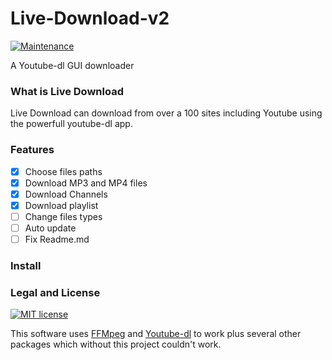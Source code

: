 # Live-Download-v2

[![Maintenance](https://img.shields.io/badge/Maintained%3F-yes-green.svg)](https://GitHub.com/Naereen/StrapDown.js/graphs/commit-activity)



A Youtube-dl GUI downloader

### What is Live Download
Live Download can download from over a 100 sites including Youtube using the powerfull youtube-dl app.

### Features
- [x] Choose files paths
- [x] Download MP3 and MP4 files
- [x] Download Channels
- [x] Download playlist
- [ ] Change files types
- [ ] Auto update
- [ ] Fix Readme.md

### Install

### Legal and License
[![MIT license](https://img.shields.io/badge/License-MIT-blue.svg)](https://lbesson.mit-license.org/)

This software uses [FFMpeg](https://ffmpeg.org/legal.html) and [Youtube-dl](https://github.com/ytdl-org/youtube-dl/) to work plus several other packages which without this project couldn't work.
